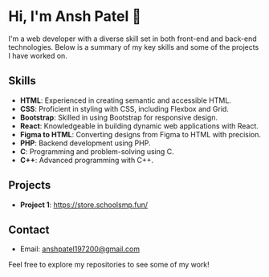 # Hi, I'm Ansh Patel 👋

I'm a web developer with a diverse skill set in both front-end and back-end technologies. Below is a summary of my key skills and some of the projects I have worked on.

## Skills
- **HTML**: Experienced in creating semantic and accessible HTML.
- **CSS**: Proficient in styling with CSS, including Flexbox and Grid.
- **Bootstrap**: Skilled in using Bootstrap for responsive design.
- **React**: Knowledgeable in building dynamic web applications with React.
- **Figma to HTML**: Converting designs from Figma to HTML with precision.
- **PHP**: Backend development using PHP.
- **C**: Programming and problem-solving using C.
- **C++**: Advanced programming with C++.

## Projects
- **Project 1**: https://store.schoolsmp.fun/

## Contact
- Email: anshpatel197200@gmail.com

Feel free to explore my repositories to see some of my work!
